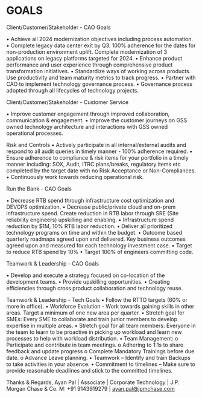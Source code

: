 # GOALS



Client/Customer/Stakeholder - CAO Goals

• Achieve all 2024 modernization objectives including process automation. 
• Complete legacy data center exit by Q3. 100% adherence for the dates for non-production environment uplift.  Complete modernization of 3 applications on legacy platforms targeted for 2024.
• Enhance product performance and user experience through comprehensive product transformation initiatives.
• Standardize ways of working across products.  Use productivity and team maturity metrics to track progress.
• Partner with CAO to implement technology governance process.
• Governance process adopted through all lifecycles of technology projects.



Client/Customer/Stakeholder - Customer Service

• Improve customer engagement through improved collaboration, communication & engagement.
• Improve the customer journeys on GSS owned technology architecture and interactions with GSS owned operational processes.


Risk and Controls
• Actively participate in all internal/external audits and respond to all audit queries in timely manner - 100% adherence required.
• Ensure adherence to compliance & risk items for your portfolio in a timely manner including: SOX, Audit, ITRC plans/breaks, regulatory items etc completed by the target date with no Risk Acceptance or Non-Compliances.
• Continuously work towards reducing operational risk.


Run the Bank - CAO Goals

• Decrease RTB spend through infrastructure cost optimization and DEVOPS optimization.
• Decrease public/private cloud and on-prem infrastructure spend.  Create reduction in RTB labor through SRE (Site reliability engineers) upskilling and enabling.
• Infrastructure spend reduction by $1M, 10% RTB labor reduction.
• Deliver all prioritized technology programs on time and within the budget.
• Outcome based quarterly roadmaps agreed upon and delivered. Key business outcomes agreed upon and measured for each technology investment case.
• Target to reduce RTB spend by 10%
• Target 100% of engineers committing code.



Teamwork & Leadership - CAO Goals

• Develop and execute a strategy focused on co-location of the development teams. 
• Provide upskilling opportunities. 
• Creating efficiencies through cross product collaboration and technology reuse.



Teamwork & Leadership - Tech Goals
• Follow the RTTO targets (60% or more in office). 
• Workforce Evolution - Work towards gaining skills in other areas. Target a minimum of one new area per quarter. 
• Stretch goal for SMEs: Every SME to collaborate and train junior members to develop expertise in multiple areas. 
• Stretch goal for all team members: Everyone in the team to learn to be proactive in picking up workload and learn new processes to help with workload distribution.
• Team Management:
  o Participate and contribute in team meetings.
  o Adhering to 1:1s to share feedback and update progress
  o Complete Mandatory Trainings before due date.
  o Advance Leave planning. 
• Teamwork – Identify and train Backups to take activities in your absence.
• Commitment to timelines – Make sure to provide reasonable deadlines and stick to the committed timelines.


Thanks & Regards,
Ayan Pal | Associate | Corporate Technology | J.P. Morgan Chase & Co.
M: +91 9143919279 | ayan.pal@jpmchase.com 

